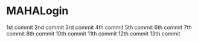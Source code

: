 # MAHALogin
1st  commit
2nd commit
3rd commit 
4th commit 
5th commit
6th commit
7th commit
8th commit
10th commit
11th commit
12th commit
13th commit
